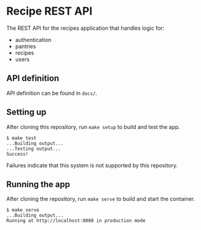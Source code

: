 # Recipe REST API

The REST API for the recipes application that handles logic for:
* authentication
* pantries
* recipes
* users

## API definition

API definition can be found in `docs/`.

## Setting up

After cloning this repository, run `make setup` to build and test the app.

```console
$ make test
...Building output...
...Testing output...
Success!
```

Failures indicate that this system is not supported by this repository.

## Running the app

After cloning the repository, run `make serve` to build and start the container.

```console
$ make serve
...Building output...
Running at http://localhost:8080 in production mode
```
